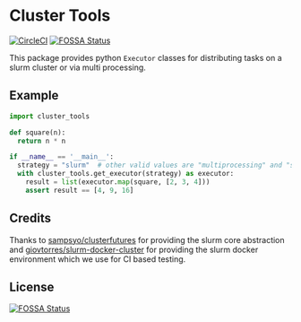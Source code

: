 # Cluster Tools

[![CircleCI](https://circleci.com/gh/scalableminds/cluster_tools/tree/master.svg?style=svg)](https://circleci.com/gh/scalableminds/cluster_tools/tree/master)
[![FOSSA Status](https://app.fossa.io/api/projects/git%2Bgithub.com%2Fscalableminds%2Fcluster_tools.svg?type=shield)](https://app.fossa.io/projects/git%2Bgithub.com%2Fscalableminds%2Fcluster_tools?ref=badge_shield)

This package provides python `Executor` classes for distributing tasks on a slurm cluster or via multi processing.


## Example

```python
import cluster_tools

def square(n):
  return n * n

if __name__ == '__main__':
  strategy = "slurm"  # other valid values are "multiprocessing" and "sequential"
  with cluster_tools.get_executor(strategy) as executor:
    result = list(executor.map(square, [2, 3, 4]))
    assert result == [4, 9, 16]
```

## Credits

Thanks to [sampsyo/clusterfutures](https://github.com/sampsyo/clusterfutures) for providing the slurm core abstraction and [giovtorres/slurm-docker-cluster](https://github.com/giovtorres/slurm-docker-cluster) for providing the slurm docker environment which we use for CI based testing.


## License
[![FOSSA Status](https://app.fossa.io/api/projects/git%2Bgithub.com%2Fscalableminds%2Fcluster_tools.svg?type=large)](https://app.fossa.io/projects/git%2Bgithub.com%2Fscalableminds%2Fcluster_tools?ref=badge_large)